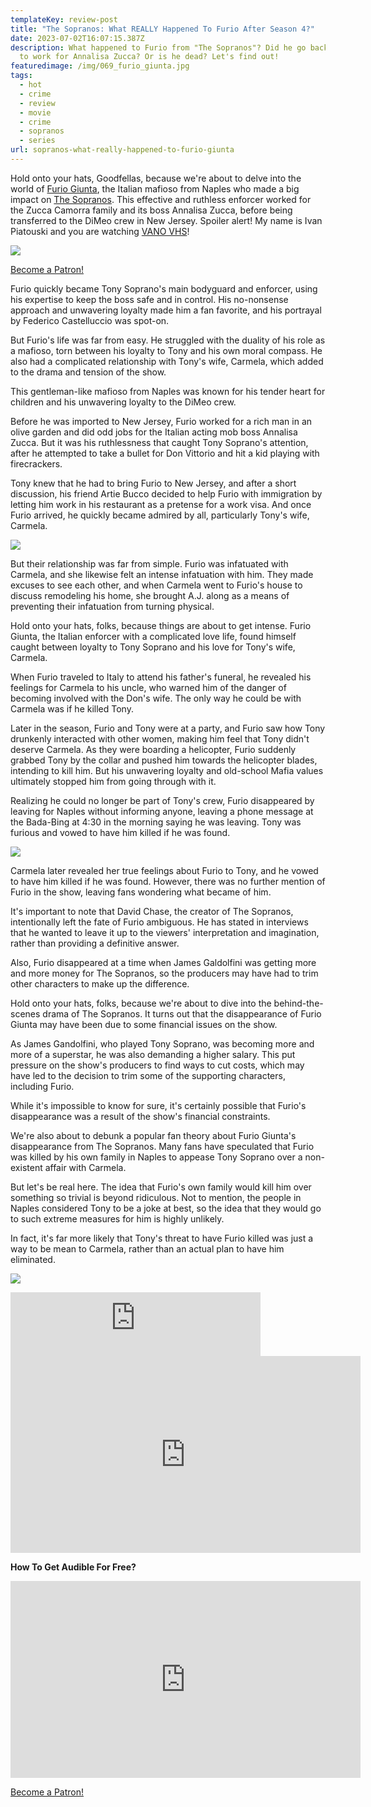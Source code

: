 ```yaml
---
templateKey: review-post
title: "The Sopranos: What REALLY Happened To Furio After Season 4?"
date: 2023-07-02T16:07:15.387Z
description: What happened to Furio from "The Sopranos"? Did he go back to Italy
  to work for Annalisa Zucca? Or is he dead? Let's find out!
featuredimage: /img/069_furio_giunta.jpg
tags:
  - hot
  - crime
  - review
  - movie
  - crime
  - sopranos
  - series
url: sopranos-what-really-happened-to-furio-giunta
---
```

Hold onto your hats, Goodfellas, because we're about to delve into the world of [Furio Giunta](https://youtu.be/p6nf3qgGgI8), the Italian mafioso from Naples who made a big impact on [The Sopranos](https://youtube.com/playlist?list=PLjJE-RJqUo77OCZ9xIR3cFwMCb3s21RGA). This effective and ruthless enforcer worked for the Zucca Camorra family and its boss Annalisa Zucca, before being transferred to the DiMeo crew in New Jersey. Spoiler alert! My name is Ivan Piatouski and you are watching [VANO VHS](https://www.youtube.com/@vanovhs)!

![](/img/069_furio_giunta.00_00_09_07.still001.png)

<a href="https://www.patreon.com/bePatron?u=79936642" data-patreon-widget-type="become-patron-button">Become a Patron!</a>

Furio quickly became Tony Soprano's main bodyguard and enforcer, using his expertise to keep the boss safe and in control. His no-nonsense approach and unwavering loyalty made him a fan favorite, and his portrayal by Federico Castelluccio was spot-on.

But Furio's life was far from easy. He struggled with the duality of his role as a mafioso, torn between his loyalty to Tony and his own moral compass. He also had a complicated relationship with Tony's wife, Carmela, which added to the drama and tension of the show.

This gentleman-like mafioso from Naples was known for his tender heart for children and his unwavering loyalty to the DiMeo crew.

Before he was imported to New Jersey, Furio worked for a rich man in an olive garden and did odd jobs for the Italian acting mob boss Annalisa Zucca. But it was his ruthlessness that caught Tony Soprano's attention, after he attempted to take a bullet for Don Vittorio and hit a kid playing with firecrackers.

Tony knew that he had to bring Furio to New Jersey, and after a short discussion, his friend Artie Bucco decided to help Furio with immigration by letting him work in his restaurant as a pretense for a work visa. And once Furio arrived, he quickly became admired by all, particularly Tony's wife, Carmela.

![](/img/069_furio_giunta.00_04_40_10.still007.png)

But their relationship was far from simple. Furio was infatuated with Carmela, and she likewise felt an intense infatuation with him. They made excuses to see each other, and when Carmela went to Furio's house to discuss remodeling his home, she brought A.J. along as a means of preventing their infatuation from turning physical.

Hold onto your hats, folks, because things are about to get intense. Furio Giunta, the Italian enforcer with a complicated love life, found himself caught between loyalty to Tony Soprano and his love for Tony's wife, Carmela.

When Furio traveled to Italy to attend his father's funeral, he revealed his feelings for Carmela to his uncle, who warned him of the danger of becoming involved with the Don's wife. The only way he could be with Carmela was if he killed Tony.

Later in the season, Furio and Tony were at a party, and Furio saw how Tony drunkenly interacted with other women, making him feel that Tony didn't deserve Carmela. As they were boarding a helicopter, Furio suddenly grabbed Tony by the collar and pushed him towards the helicopter blades, intending to kill him. But his unwavering loyalty and old-school Mafia values ultimately stopped him from going through with it.

Realizing he could no longer be part of Tony's crew, Furio disappeared by leaving for Naples without informing anyone, leaving a phone message at the Bada-Bing at 4:30 in the morning saying he was leaving. Tony was furious and vowed to have him killed if he was found.

![](/img/069_furio_giunta.00_01_42_01.still003.png)

Carmela later revealed her true feelings about Furio to Tony, and he vowed to have him killed if he was found. However, there was no further mention of Furio in the show, leaving fans wondering what became of him.

It's important to note that David Chase, the creator of The Sopranos, intentionally left the fate of Furio ambiguous. He has stated in interviews that he wanted to leave it up to the viewers' interpretation and imagination, rather than providing a definitive answer.

Also, Furio disappeared at a time when James Galdolfini was getting more and more money for The Sopranos, so the producers may have had to trim other characters to make up the difference.

Hold onto your hats, folks, because we're about to dive into the behind-the-scenes drama of The Sopranos. It turns out that the disappearance of Furio Giunta may have been due to some financial issues on the show.

As James Gandolfini, who played Tony Soprano, was becoming more and more of a superstar, he was also demanding a higher salary. This put pressure on the show's producers to find ways to cut costs, which may have led to the decision to trim some of the supporting characters, including Furio.

While it's impossible to know for sure, it's certainly possible that Furio's disappearance was a result of the show's financial constraints.

We're also about to debunk a popular fan theory about Furio Giunta's disappearance from The Sopranos. Many fans have speculated that Furio was killed by his own family in Naples to appease Tony Soprano over a non-existent affair with Carmela.

But let's be real here. The idea that Furio's own family would kill him over something so trivial is beyond ridiculous. Not to mention, the people in Naples considered Tony to be a joke at best, so the idea that they would go to such extreme measures for him is highly unlikely.

In fact, it's far more likely that Tony's threat to have Furio killed was just a way to be mean to Carmela, rather than an actual plan to have him eliminated.

![](/img/069_furio_giunta.00_02_12_15.still004.png)

<iframe src="https://podcasters.spotify.com/pod/show/vano-vhs/embed/episodes/EPISODE-6-The-Sopranos-What-REALLY-Happened-To-Furio-After-Season-4-e26f34r" height="102px" width="400px" frameborder="0" scrolling="no"></iframe>

<div class="video-container"><iframe width="560" height="315" src="https://www.youtube.com/embed/p6nf3qgGgI8" title="YouTube video player" frameborder="0" allow="accelerometer; autoplay; clipboard-write; encrypted-media; gyroscope; picture-in-picture; web-share" allowfullscreen></iframe></div>

**How To Get Audible For Free?** 

<div class="video-container"><iframe width="560" height="315" src="https://www.youtube.com/embed/DX3Cwge33Ks" title="YouTube video player" frameborder="0" allow="accelerometer; autoplay; clipboard-write; encrypted-media; gyroscope; picture-in-picture; web-share" allowfullscreen></iframe></div>

<a href="https://www.patreon.com/bePatron?u=79936642" data-patreon-widget-type="become-patron-button">Become a Patron!</a>